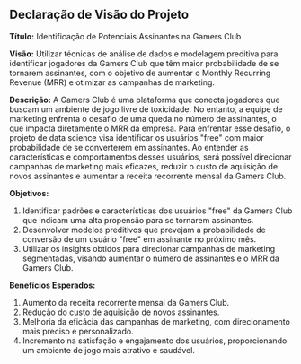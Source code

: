 ## Declaração de Visão do Projeto

**Título:** Identificação de Potenciais Assinantes na Gamers Club

**Visão:** Utilizar técnicas de análise de dados e modelagem preditiva para identificar jogadores da Gamers Club que têm maior probabilidade de se tornarem assinantes, com o objetivo de aumentar o Monthly Recurring Revenue (MRR) e otimizar as campanhas de marketing.

**Descrição:** A Gamers Club é uma plataforma que conecta jogadores que buscam um ambiente de jogo livre de toxicidade. No entanto, a equipe de marketing enfrenta o desafio de uma queda no número de assinantes, o que impacta diretamente o MRR da empresa. Para enfrentar esse desafio, o projeto de data science visa identificar os usuários "free" com maior probabilidade de se converterem em assinantes. Ao entender as características e comportamentos desses usuários, será possível direcionar campanhas de marketing mais eficazes, reduzir o custo de aquisição de novos assinantes e aumentar a receita recorrente mensal da Gamers Club.

**Objetivos:**

1. Identificar padrões e características dos usuários "free" da Gamers Club que indicam uma alta propensão para se tornarem assinantes.
2. Desenvolver modelos preditivos que prevejam a probabilidade de conversão de um usuário "free" em assinante no próximo mês.
3. Utilizar os insights obtidos para direcionar campanhas de marketing segmentadas, visando aumentar o número de assinantes e o MRR da Gamers Club.

**Benefícios Esperados:**

1. Aumento da receita recorrente mensal da Gamers Club.
2. Redução do custo de aquisição de novos assinantes.
3. Melhoria da eficácia das campanhas de marketing, com direcionamento mais preciso e personalizado.
4. Incremento na satisfação e engajamento dos usuários, proporcionando um ambiente de jogo mais atrativo e saudável.
